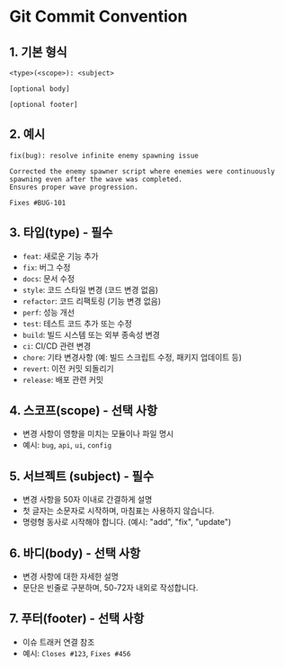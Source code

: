 # Git Commit Convention

## 1. 기본 형식
```
<type>(<scope>): <subject>

[optional body]

[optional footer]
```

## 2. 예시
```
fix(bug): resolve infinite enemy spawning issue

Corrected the enemy spawner script where enemies were continuously
spawning even after the wave was completed.
Ensures proper wave progression.

Fixes #BUG-101
```

## 3. 타입(type) - 필수
- `feat`: 새로운 기능 추가
- `fix`: 버그 수정
- `docs`: 문서 수정
- `style`: 코드 스타일 변경 (코드 변경 없음)
- `refactor`: 코드 리팩토링 (기능 변경 없음)
- `perf`: 성능 개선
- `test`: 테스트 코드 추가 또는 수정
- `build`: 빌드 시스템 또는 외부 종속성 변경
- `ci`: CI/CD 관련 변경
- `chore`: 기타 변경사항 (예: 빌드 스크립트 수정, 패키지 업데이트 등)
- `revert`: 이전 커밋 되돌리기
- `release`: 배포 관련 커밋

## 4. 스코프(scope) - 선택 사항
- 변경 사항이 영향을 미치는 모듈이나 파일 명시
- 예시: `bug`, `api`, `ui`, `config`

## 5. 서브젝트 (subject) - 필수
- 변경 사항을 50자 이내로 간결하게 설명
- 첫 글자는 소문자로 시작하며, 마침표는 사용하지 않습니다.
- 명령형 동사로 시작해야 합니다. (예시: "add", "fix", "update")

## 6. 바디(body) - 선택 사항
- 변경 사항에 대한 자세한 설명
- 문단은 빈줄로 구분하며, 50-72자 내외로 작성합니다.

## 7. 푸터(footer) - 선택 사항
- 이슈 트래커 연결 참조
- 예시: `Closes #123`, `Fixes #456`